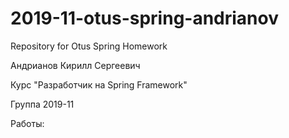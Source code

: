 # 2019-11-otus-spring-andrianov
Repository for Otus Spring Homework

Андрианов Кирилл Сергеевич 

Курс "Разработчик на Spring Framework"

Группа 2019-11

Работы: 
